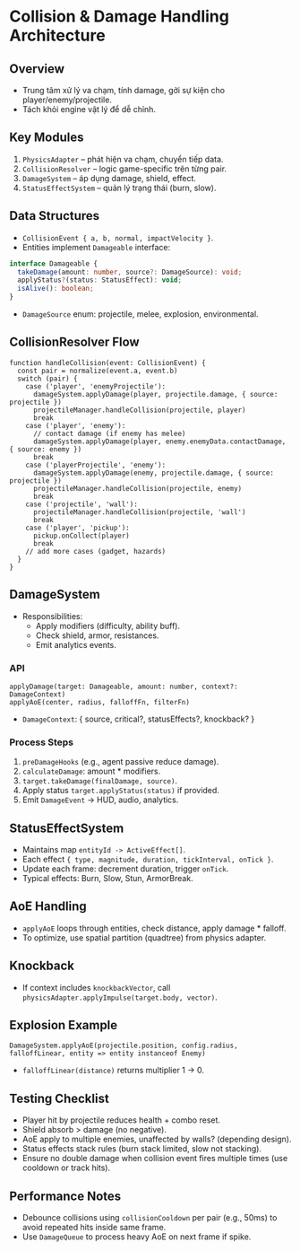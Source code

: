 # Collision & Damage Handling Architecture

## Overview
- Trung tâm xử lý va chạm, tính damage, gởi sự kiện cho player/enemy/projectile.
- Tách khỏi engine vật lý để dễ chỉnh.

## Key Modules
1. `PhysicsAdapter` – phát hiện va chạm, chuyển tiếp data.
2. `CollisionResolver` – logic game-specific trên từng pair.
3. `DamageSystem` – áp dụng damage, shield, effect.
4. `StatusEffectSystem` – quản lý trạng thái (burn, slow).

## Data Structures
- `CollisionEvent { a, b, normal, impactVelocity }`.
- Entities implement `Damageable` interface:
```ts
interface Damageable {
  takeDamage(amount: number, source?: DamageSource): void;
  applyStatus?(status: StatusEffect): void;
  isAlive(): boolean;
}
```
- `DamageSource` enum: projectile, melee, explosion, environmental.

## CollisionResolver Flow
```
function handleCollision(event: CollisionEvent) {
  const pair = normalize(event.a, event.b)
  switch (pair) {
    case ('player', 'enemyProjectile'):
      damageSystem.applyDamage(player, projectile.damage, { source: projectile })
      projectileManager.handleCollision(projectile, player)
      break
    case ('player', 'enemy'):
      // contact damage (if enemy has melee)
      damageSystem.applyDamage(player, enemy.enemyData.contactDamage, { source: enemy })
      break
    case ('playerProjectile', 'enemy'):
      damageSystem.applyDamage(enemy, projectile.damage, { source: projectile })
      projectileManager.handleCollision(projectile, enemy)
      break
    case ('projectile', 'wall'):
      projectileManager.handleCollision(projectile, 'wall')
      break
    case ('player', 'pickup'):
      pickup.onCollect(player)
      break
    // add more cases (gadget, hazards)
  }
}
```

## DamageSystem
- Responsibilities:
  - Apply modifiers (difficulty, ability buff).
  - Check shield, armor, resistances.
  - Emit analytics events.

### API
```
applyDamage(target: Damageable, amount: number, context?: DamageContext)
applyAoE(center, radius, falloffFn, filterFn)
```
- `DamageContext`: { source, critical?, statusEffects?, knockback? }

### Process Steps
1. `preDamageHooks` (e.g., agent passive reduce damage).
2. `calculateDamage`: amount * modifiers.
3. `target.takeDamage(finalDamage, source)`.
4. Apply status `target.applyStatus(status)` if provided.
5. Emit `DamageEvent` → HUD, audio, analytics.

## StatusEffectSystem
- Maintains map `entityId -> ActiveEffect[]`.
- Each effect `{ type, magnitude, duration, tickInterval, onTick }`.
- Update each frame: decrement duration, trigger `onTick`.
- Typical effects: Burn, Slow, Stun, ArmorBreak.

## AoE Handling
- `applyAoE` loops through entities, check distance, apply damage * falloff.
- To optimize, use spatial partition (quadtree) from physics adapter.

## Knockback
- If context includes `knockbackVector`, call `physicsAdapter.applyImpulse(target.body, vector)`.

## Explosion Example
```
DamageSystem.applyAoE(projectile.position, config.radius, falloffLinear, entity => entity instanceof Enemy)
```
- `falloffLinear(distance)` returns multiplier 1 → 0.

## Testing Checklist
- Player hit by projectile reduces health + combo reset.
- Shield absorb > damage (no negative).
- AoE apply to multiple enemies, unaffected by walls? (depending design).
- Status effects stack rules (burn stack limited, slow not stacking). 
- Ensure no double damage when collision event fires multiple times (use cooldown or track hits).

## Performance Notes
- Debounce collisions using `collisionCooldown` per pair (e.g., 50ms) to avoid repeated hits inside same frame.
- Use `DamageQueue` to process heavy AoE on next frame if spike.

